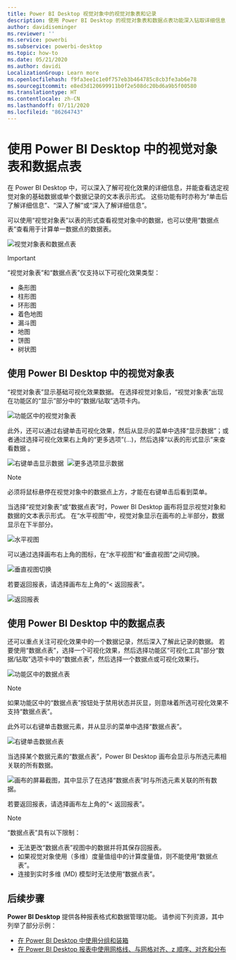 ```yaml
---
title: Power BI Desktop 视觉对象中的视觉对象表和记录
description: 使用 Power BI Desktop 的视觉对象表和数据点表功能深入钻取详细信息
author: davidiseminger
ms.reviewer: ''
ms.service: powerbi
ms.subservice: powerbi-desktop
ms.topic: how-to
ms.date: 05/21/2020
ms.author: davidi
LocalizationGroup: Learn more
ms.openlocfilehash: f9fa3ee1c1e0f757eb3b464785c8cb3fe3ab6e78
ms.sourcegitcommit: e8ed3d120699911b0f2e508dc20bd6a9b5f00580
ms.translationtype: HT
ms.contentlocale: zh-CN
ms.lasthandoff: 07/11/2020
ms.locfileid: "86264743"
---
```

# <a name="use-visual-table-and-data-point-table-in-power-bi-desktop"></a>使用 Power BI Desktop 中的视觉对象表和数据点表
在 Power BI Desktop 中，可以深入了解可视化效果的详细信息，并能查看选定视觉对象的基础数据或单个数据记录的文本表示形式。 这些功能有时亦称为“单击后了解详细信息”、“深入了解”或“深入了解详细信息”。

可以使用“视觉对象表”以表的形式查看视觉对象中的数据，也可以使用“数据点表”查看用于计算单一数据点的数据表。 

![视觉对象表和数据点表](media/desktop-see-data-see-records/see-data-record.png)

>[!IMPORTANT]
>“视觉对象表”和“数据点表”仅支持以下可视化效果类型：
>  - 条形图
>  - 柱形图
>  - 环形图
>  - 着色地图
>  - 漏斗图
>  - 地图
>  - 饼图
>  - 树状图

## <a name="use-visual-table-in-power-bi-desktop"></a>使用 Power BI Desktop 中的视觉对象表

“视觉对象表”显示基础可视化效果数据。 在选择视觉对象后，“视觉对象表”出现在功能区的“显示”部分中的“数据/钻取”选项卡内。

![功能区中的视觉对象表](media/desktop-see-data-see-records/visual-table-01.png)

此外，还可以通过右键单击可视化效果，然后从显示的菜单中选择“显示数据”；或者通过选择可视化效果右上角的“更多选项”(…)，然后选择“以表的形式显示”来查看数据  。

![右键单击显示数据](media/desktop-see-data-see-records/visual-table-02.png)&nbsp;&nbsp;![更多选项显示数据](media/desktop-see-data-see-records/visual-table-03.png)

> [!NOTE]
> 必须将鼠标悬停在视觉对象中的数据点上方，才能在右键单击后看到菜单。

当选择“视觉对象表”或“数据点表”时，Power BI Desktop 画布将显示视觉对象和数据的文本表示形式。 在“水平视图”中，视觉对象显示在画布的上半部分，数据显示在下半部分。 

![水平视图](media/desktop-see-data-see-records/visual-table-04.png)

可以通过选择画布右上角的图标，在“水平视图”和“垂直视图”之间切换。

![垂直视图切换](media/desktop-see-data-see-records/visual-table-05.png)

若要返回报表，请选择画布左上角的“< 返回报表”。

![返回报表](media/desktop-see-data-see-records/visual-table-06.png)

## <a name="use-data-point-table-in-power-bi-desktop"></a>使用 Power BI Desktop 中的数据点表

还可以重点关注可视化效果中的一个数据记录，然后深入了解此记录的数据。 若要使用“数据点表”，选择一个可视化效果，然后选择功能区“可视化工具”部分“数据/钻取”选项卡中的“数据点表”，然后选择一个数据点或可视化效果行。 

![功能区中的数据点表](media/desktop-see-data-see-records/visual-table-07.png)

> [!NOTE]
> 如果功能区中的“数据点表”按钮处于禁用状态并灰显，则意味着所选可视化效果不支持“数据点表”。

此外可以右键单击数据元素，并从显示的菜单中选择“数据点表”。

![右键单击数据点表](media/desktop-see-data-see-records/visual-table-08.png)

当选择某个数据元素的“数据点表”，Power BI Desktop 画布会显示与所选元素相关联的所有数据。 

![画布的屏幕截图，其中显示了在选择“数据点表”时与所选元素关联的所有数据。](media/desktop-see-data-see-records/visual-table-09.png)

若要返回报表，请选择画布左上角的“< 返回报表”。


> [!NOTE]
>“数据点表”具有以下限制：
> - 无法更改“数据点表”视图中的数据并将其保存回报表。
> - 如果视觉对象使用（多维）度量值组中的计算度量值，则不能使用“数据点表”。
> - 连接到实时多维 (MD) 模型时无法使用“数据点表”。

## <a name="next-steps"></a>后续步骤
**Power BI Desktop** 提供各种报表格式和数据管理功能。 请参阅下列资源，其中列举了部分示例：

* [在 Power BI Desktop 中使用分组和装箱](desktop-grouping-and-binning.md)
* [在 Power BI Desktop 报表中使用网格线、与网格对齐、z 顺序、对齐和分布](desktop-gridlines-snap-to-grid.md)

